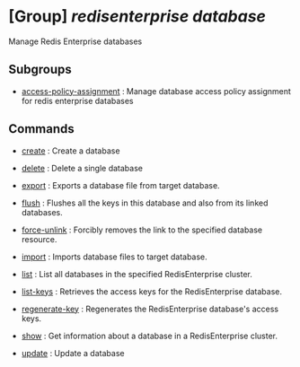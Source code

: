 # [Group] _redisenterprise database_

Manage Redis Enterprise databases

## Subgroups

- [access-policy-assignment](/Commands/redisenterprise/database/access-policy-assignment/readme.md)
: Manage database access policy assignment for redis enterprise databases

## Commands

- [create](/Commands/redisenterprise/database/_create.md)
: Create a database

- [delete](/Commands/redisenterprise/database/_delete.md)
: Delete a single database

- [export](/Commands/redisenterprise/database/_export.md)
: Exports a database file from target database.

- [flush](/Commands/redisenterprise/database/_flush.md)
: Flushes all the keys in this database and also from its linked databases.

- [force-unlink](/Commands/redisenterprise/database/_force-unlink.md)
: Forcibly removes the link to the specified database resource.

- [import](/Commands/redisenterprise/database/_import.md)
: Imports database files to target database.

- [list](/Commands/redisenterprise/database/_list.md)
: List all databases in the specified RedisEnterprise cluster.

- [list-keys](/Commands/redisenterprise/database/_list-keys.md)
: Retrieves the access keys for the RedisEnterprise database.

- [regenerate-key](/Commands/redisenterprise/database/_regenerate-key.md)
: Regenerates the RedisEnterprise database's access keys.

- [show](/Commands/redisenterprise/database/_show.md)
: Get information about a database in a RedisEnterprise cluster.

- [update](/Commands/redisenterprise/database/_update.md)
: Update a database
